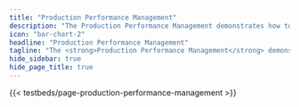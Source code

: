 ```yaml
---
title: "Production Performance Management"
description: "The Production Performance Management demonstrates how to continuously monitor the performance of heterogeneous industrial equipment on a shop floor."
icon: "bar-chart-2"
headline: "Production Performance Management"
tagline: "The <strong>Production Performance Management</strong> demonstrates how to continuously monitor the performance of heterogeneous industrial equipment on a shop floor."
hide_sidebar: true
hide_page_title: true
---
```


{{< testbeds/page-production-performance-management >}}
